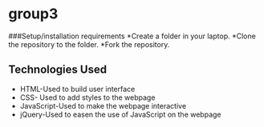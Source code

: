 # group3 
###Setup/installation requirements
*Create a folder in your laptop.
*Clone the repository to the folder.
*Fork the repository.
## Technologies Used
* HTML-Used to build user interface
* CSS- Used to add styles to the webpage
* JavaScript-Used to make the webpage interactive
* jQuery-Used to easen the use of JavaScript on the webpage
